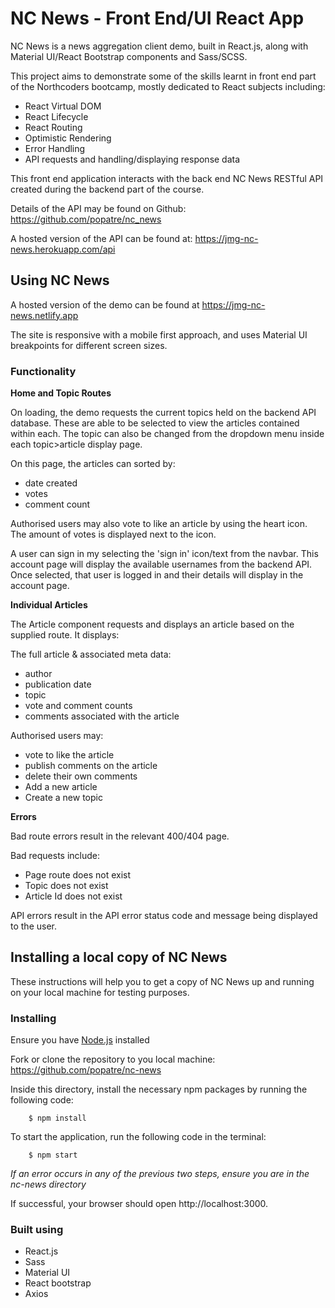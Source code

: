 # NC News - Front End/UI React App

NC News is a news aggregation client demo, built in React.js, along with Material UI/React Bootstrap components and Sass/SCSS.

This project aims to demonstrate some of the skills learnt in front end part of the Northcoders bootcamp, mostly dedicated to React subjects including:

-   React Virtual DOM
-   React Lifecycle
-   React Routing
-   Optimistic Rendering
-   Error Handling
-   API requests and handling/displaying response data

This front end application interacts with the back end NC News RESTful API created during the backend part of the course.

Details of the API may be found on Github: https://github.com/popatre/nc_news

A hosted version of the API can be found at: https://jmg-nc-news.herokuapp.com/api

## Using NC News

A hosted version of the demo can be found at https://jmg-nc-news.netlify.app

The site is responsive with a mobile first approach, and uses Material UI breakpoints for different screen sizes.

### Functionality

**Home and Topic Routes**

On loading, the demo requests the current topics held on the backend API database. These are able to be selected to view the articles contained within each.
The topic can also be changed from the dropdown menu inside each topic>article display page.

On this page, the articles can sorted by:

-   date created
-   votes
-   comment count

Authorised users may also vote to like an article by using the heart icon. The amount of votes is displayed next to the icon.

A user can sign in my selecting the 'sign in' icon/text from the navbar. This account page will display the available usernames from the backend API.
Once selected, that user is logged in and their details will display in the account page.

**Individual Articles**

The Article component requests and displays an article based on the supplied route. It displays:

The full article & associated meta data:

-   author
-   publication date
-   topic
-   vote and comment counts
-   comments associated with the article

Authorised users may:

-   vote to like the article
-   publish comments on the article
-   delete their own comments
-   Add a new article
-   Create a new topic

**Errors**

Bad route errors result in the relevant 400/404 page.

Bad requests include:

-   Page route does not exist
-   Topic does not exist
-   Article Id does not exist

API errors result in the API error status code and message being displayed to the user.

## Installing a local copy of NC News

These instructions will help you to get a copy of NC News up and running on your local machine for testing purposes.

### Installing

Ensure you have [Node.js](https://nodejs.org/en/download/) installed

Fork or clone the repository to you local machine: https://github.com/popatre/nc-news

Inside this directory, install the necessary npm packages by running the following code:

        $ npm install

To start the application, run the following code in the terminal:

        $ npm start

_If an error occurs in any of the previous two steps, ensure you are in the nc-news directory_

If successful, your browser should open http://localhost:3000.

### Built using

-   React.js
-   Sass
-   Material UI
-   React bootstrap
-   Axios
